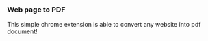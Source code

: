 ### Web page to PDF

This simple chrome extension is able to convert any website into pdf document!
